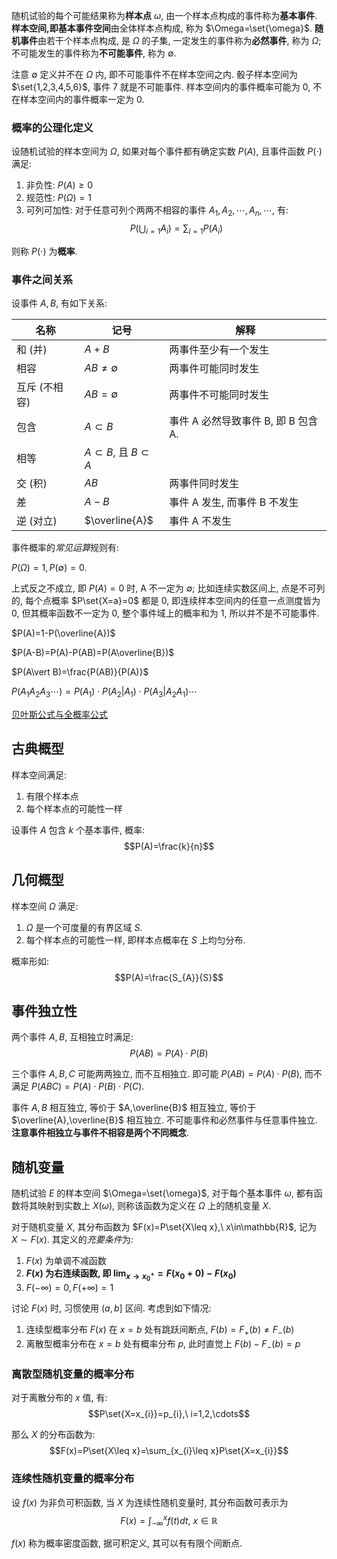 随机试验的每个可能结果称为**样本点** $\omega$, 由一个样本点构成的事件称为**基本事件**. **样本空间,即基本事件空间**由全体样本点构成, 称为 $\Omega=\set{\omega}$. **随机事件**由若干个样本点构成, 是 $\Omega$ 的子集, 一定发生的事件称为**必然事件**, 称为 $\Omega$; 不可能发生的事件称为**不可能事件**, 称为 $\emptyset$.

注意 $\emptyset$ 定义并不在 $\Omega$ 内, 即不可能事件不在样本空间之内. 骰子样本空间为 $\set{1,2,3,4,5,6}$, 事件 $7$ 就是不可能事件. 样本空间内的事件概率可能为 0, 不在样本空间内的事件概率一定为 0.

### 概率的公理化定义

设随机试验的样本空间为 $\Omega$, 如果对每个事件都有确定实数 $P(A)$, 且事件函数 $P(\cdot)$ 满足:
1. 非负性: $P(A)\geq 0$
2. 规范性: $P(\Omega)=1$
3. 可列可加性: 对于任意可列个两两不相容的事件 $A_1,A_2,\cdots,A_n,\cdots$, 有: $$P(\bigcup_{i=1} A_{i})=\sum_{i=1}P(A_{i})$$

则称 $P(\cdot)$ 为**概率**.

### 事件之间关系

设事件 $A, B$, 有如下关系:

| 名称          | 记号                          | 解释                                |
| ------------- | ----------------------------- | ----------------------------------- |
| 和 (并)       | $A+B$                         | 两事件至少有一个发生                |
| 相容          | $AB\neq\emptyset$             | 两事件可能同时发生                  |
| 互斥 (不相容) | $AB=\emptyset$                | 两事件不可能同时发生                |
| 包含          | $A\subset B$                  | 事件 A 必然导致事件 B, 即 B 包含 A. |
| 相等          | $A\subset B$, 且 $B\subset A$ |                                     |
| 交 (积)       | $AB$                          | 两事件同时发生                      |
| 差            | $A-B$                         | 事件 A 发生, 而事件 B 不发生        |
| 逆 (对立)     | $\overline{A}$                |        事件 A 不发生                             | 

事件概率的*常见运算*规则有:

$P(\Omega)=1, P(\emptyset)=0$. 

上式反之不成立, 即 $P(A)=0$ 时, A 不一定为 $\emptyset$; 比如连续实数区间上, 点是不可列的, 每个点概率 $P\set{X=a}=0$ 都是 0, 即连续样本空间内的任意一点测度皆为 0, 但其概率函数不一定为 0, 整个事件域上的概率和为 1, 所以并不是不可能事件.

$P(A)=1-P(\overline{A})$

$P(A-B)=P(A)-P(AB)=P(A\overline{B})$

$P(A\vert B)=\frac{P(AB)}{P(A)}$

$P(A_{1}A_{2}A_{3}\cdots)=P(A_{1})\cdot P(A_{2}\vert A_{1})\cdot P(A_{3}\vert A_{2}A_{1})\cdots$

[贝叶斯公式与全概率公式](Math/概率论与随机过程/贝叶斯定理.md)

## 古典概型

样本空间满足:
1. 有限个样本点
2. 每个样本点的可能性一样

设事件 $A$ 包含 $k$ 个基本事件, 概率: $$P(A)=\frac{k}{n}$$

## 几何概型

样本空间 $\Omega$ 满足:
1. $\Omega$ 是一个可度量的有界区域 $S$.
2. 每个样本点的可能性一样, 即样本点概率在 $S$ 上均匀分布. 

概率形如: $$P(A)=\frac{S_{A}}{S}$$

## 事件独立性

两个事件 $A,B$, 互相独立时满足: $$P(AB)=P(A)\cdot P(B)$$

三个事件 $A,B,C$ 可能两两独立, 而不互相独立. 即可能 $P(AB)=P(A)\cdot P(B)$, 而不满足 $P(ABC)=P(A)\cdot P(B)\cdot P(C)$. 

事件 $A,B$ 相互独立, 等价于 $A,\overline{B}$ 相互独立, 等价于 $\overline{A},\overline{B}$ 相互独立. 不可能事件和必然事件与任意事件独立. **注意事件相独立与事件不相容是两个不同概念**.

## 随机变量

随机试验 $E$ 的样本空间 $\Omega=\set{\omega}$, 对于每个基本事件 $\omega$, 都有函数将其映射到实数上 $X(\omega)$, 则称该函数为定义在 $\Omega$ 上的随机变量 $X$.

对于随机变量 $X$, 其分布函数为 $F(x)=P\set{X\leq x},\ x\in\mathbb{R}$, 记为 $X\sim F(x)$. 其定义的*充要条件*为:
1. $F(x)$ 为单调不减函数
2. **$F(x)$ 为右连续函数, 即 $\lim_{x\to x_{0}^{+}}=F(x_{0}+0)-F(x_{0})$**
3. $F(-\infty)=0, F(+\infty)=1$

讨论 $F(x)$ 时, 习惯使用 $(a,b]$ 区间. 考虑到如下情况:
1. 连续型概率分布 $F(x)$ 在 $x=b$ 处有跳跃间断点, $F(b)=F_{+}(b)\neq F_{-}(b)$
2. 离散型概率分布在 $x=b$ 处有概率分布 $p$, 此时直觉上 $F(b)-F_{-}(b)=p$

### 离散型随机变量的概率分布

对于离散分布的 $x$ 值, 有: $$P\set{X=x_{i}}=p_{i},\ i=1,2,\cdots$$

那么 $X$ 的分布函数为: $$F(x)=P\set{X\leq x}=\sum_{x_{i}\leq x}P\set{X=x_{i}}$$

### 连续性随机变量的概率分布

设 $f(x)$ 为非负可积函数, 当 $X$ 为连续性随机变量时, 其分布函数可表示为
$$F(x)=\int^{x}_{-\infty}f(t)dt,\ x\in\mathbb{R}$$

$f(x)$ 称为概率密度函数, 据可积定义, 其可以有有限个间断点.